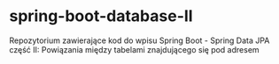 # spring-boot-database-II
Repozytorium zawierające kod do wpisu Spring Boot - Spring Data JPA część II: Powiązania między tabelami znajdującego się pod adresem
